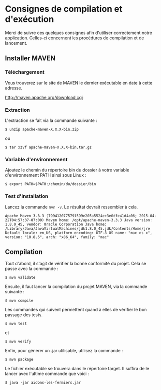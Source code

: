 # Consignes de compilation et d'exécution

Merci de suivre ces quelques consignes afin d'utiliser correctement notre application. Celles-ci concernent les
procédures de compilation et de lancement.

## Installer MAVEN

### Téléchargement

Vous trouverez sur le site de MAVEN le dernier exécutable en date à cette adresse.

http://maven.apache.org/download.cgi

### Extraction

L'extraction se fait via la commande suivante :

``$ unzip apache-maven-X.X.X-bin.zip``

ou 

``$ tar xzvf apache-maven-X.X.X-bin.tar.gz``

### Variable d'environnement

Ajoutez le chemin du répertoire bin du dossier à votre variable d'environnement PATH ainsi sous Linux :

``$ export PATH=$PATH:/chemin/du/dossier/bin``

### Test d'installation

Lancez la commande ``mvn -v``. Le résultat devrait ressembler à cela.

``Apache Maven 3.3.3 (7994120775791599e205a5524ec3e0dfe41d4a06; 2015-04-22T04:57:37-07:00)
  Maven home: /opt/apache-maven-3.3.3
  Java version: 1.8.0_45, vendor: Oracle Corporation
  Java home: /Library/Java/JavaVirtualMachines/jdk1.8.0_45.jdk/Contents/Home/jre
  Default locale: en_US, platform encoding: UTF-8
  OS name: "mac os x", version: "10.8.5", arch: "x86_64", family: "mac"``

## Compilation

Tout d'abord, il s'agit de vérifier la bonne conformité du projet. Cela se passe avec la commande :

``$ mvn validate``

Ensuite, il faut lancer la compilation du projet MAVEN, via la commande suivante :

``$ mvn compile``

Les commandes qui suivent permettent quand à elles de vérifier le bon passage des tests.

``$ mvn test``

et 

``$ mvn verify``

Enfin, pour générer un .jar utilisable, utilisez la commande :

``$ mvn package``

Le fichier exécutable se trouvera dans le répertoire target. Il suffira de le lancer avec l'ultime commande que voici :

``$ java -jar aidons-les-fermiers.jar``